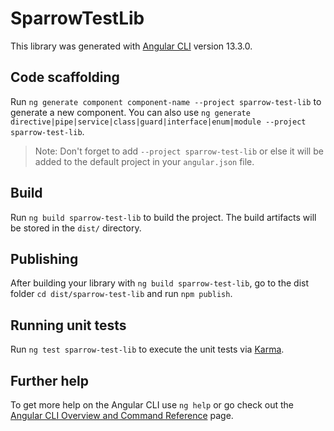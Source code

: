 # SparrowTestLib

This library was generated with [Angular CLI](https://github.com/angular/angular-cli) version 13.3.0.

## Code scaffolding

Run `ng generate component component-name --project sparrow-test-lib` to generate a new component. You can also use `ng generate directive|pipe|service|class|guard|interface|enum|module --project sparrow-test-lib`.
> Note: Don't forget to add `--project sparrow-test-lib` or else it will be added to the default project in your `angular.json` file. 

## Build

Run `ng build sparrow-test-lib` to build the project. The build artifacts will be stored in the `dist/` directory.

## Publishing

After building your library with `ng build sparrow-test-lib`, go to the dist folder `cd dist/sparrow-test-lib` and run `npm publish`.

## Running unit tests

Run `ng test sparrow-test-lib` to execute the unit tests via [Karma](https://karma-runner.github.io).

## Further help

To get more help on the Angular CLI use `ng help` or go check out the [Angular CLI Overview and Command Reference](https://angular.io/cli) page.
